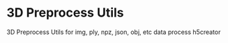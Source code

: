 # 3D Preprocess Utils
3D Preprocess Utils for img, ply, npz, json, obj, etc data process 
h5creator

